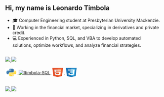 ## Hi, my name is Leonardo Timbola

- 🎓 Computer Engineering student at Presbyterian University Mackenzie.
- 💼 Working in the financial market, specializing in derivatives and private credit.
- 💻 Experienced in Python, SQL, and VBA to develop automated solutions, optimize workflows, and analyze financial strategies.
  
##

<div>
<a href="https://github.com/ltimbola">
<img height="150" src="https://github-readme-stats.vercel.app/api?username=ltimbola&show_icons=true&theme=dark&include_all_commits=true&count_private=true"/>
<img height="150" src="https://github-readme-stats.vercel.app/api/top-langs/?username=ltimbola&layout=compact&langs_count=16&theme=dark"/>
</div>

<div style="display: inline_block"><br>
  <img align="center" alt="ltimbola-Python" height="30" width="40" src="https://raw.githubusercontent.com/devicons/devicon/master/icons/python/python-original.svg">
  <img align="center" alt="ltimbola-SQL" height="30" width="40" src="https://cdn.jsdelivr.net/gh/devicons/devicon@latest/icons/mysql/mysql-original-wordmark.svg" />
  <img align="center" alt="ltimbola-HTML" height="30" width="40" src="https://raw.githubusercontent.com/devicons/devicon/master/icons/html5/html5-original.svg">
  <img align="center" alt="ltimbola-CSS" height="30" width="40" src="https://raw.githubusercontent.com/devicons/devicon/master/icons/css3/css3-original.svg">
</div>

##

<div>
  <a href="https://www.linkedin.com/in/leonardo-timbola-silva-b72a19209/" target="_blank">
    <img src="https://img.shields.io/badge/-LinkedIn-%230077B5?style=for-the-badge&logo=linkedin&logoColor=white" target="_blank">
  </a>
  
  <a href="ltimbola@gmail.com" target="_blank">
    <img src="https://img.shields.io/badge/-Gmail-%23333?style=for-the-badge&logo=gmail&logoColor=white" target="_blank">
  </a>
</div>
